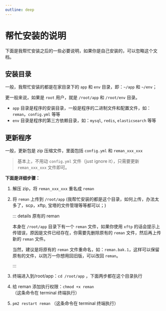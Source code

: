 ```yaml
---
outline: deep
---
```


# 帮忙安装的说明

下面是我帮忙安装之后的一些必要说明，如果你是自己安装的，可以忽略这个文档。

## 安装目录

一般，我帮忙安装的都是在家目录下的 `app` 和 `env` 目录，即：`~/app` 和 `~/env`；

更一般来说，如果是 `root` 用户，就是 `/root/app` 和 `/root/env` 目录。

- `app` 目录是程序的安装目录，一般是程序的二进制文件和配置文件，如：`reman`，`config.yml` 等等
- `env` 目录是程序的第三方依赖目录，如：`mysql`, `redis`, `elasticsearch` 等等

## 更新程序

一般，更新包是 zip 压缩文件，里面包括 `config.yml` 和 `reman_xxx_xxx`

> 基本上，不用动 `config.yml` 文件（just ignore it），只需要更新 `reman_xxx_xxx` 文件即可。

**下面是详细步骤：**

1. 解压 zip，将 `reman_xxx_xxx` 重名成 `reman`

2. 将 `reman` 上传到 `/root/app` (我帮忙安装的都是这个目录，如何上传，办法太多了，scp，xftp, 宝塔的文件管理等等都可以；)

    ::: details 原有的 reman

    本身在 `/root/app` 目录下有一个 `reman` 文件，如果你使用 `xftp` 的话会提示上传错误，原因是文件已经存在，你需要先删除原有的 `reman` 文件，然后再上传新的 `reman` 文件。

    当然，建议是将原有的 `reman` 文件重命名，如：`reman.bak.1`，这样可以保留原有的文件，以防万一你想用回旧版，可以改回 `reman`。

    :::

3. 终端进入到/root/app：`cd /root/app` ，下面两步都在这个目录执行

4. 给 reman 添加执行权限：`chmod +x reman` （这条命令在 terminal 终端执行）

5. `pm2 restart reman` （这条命令在 terminal 终端执行）
